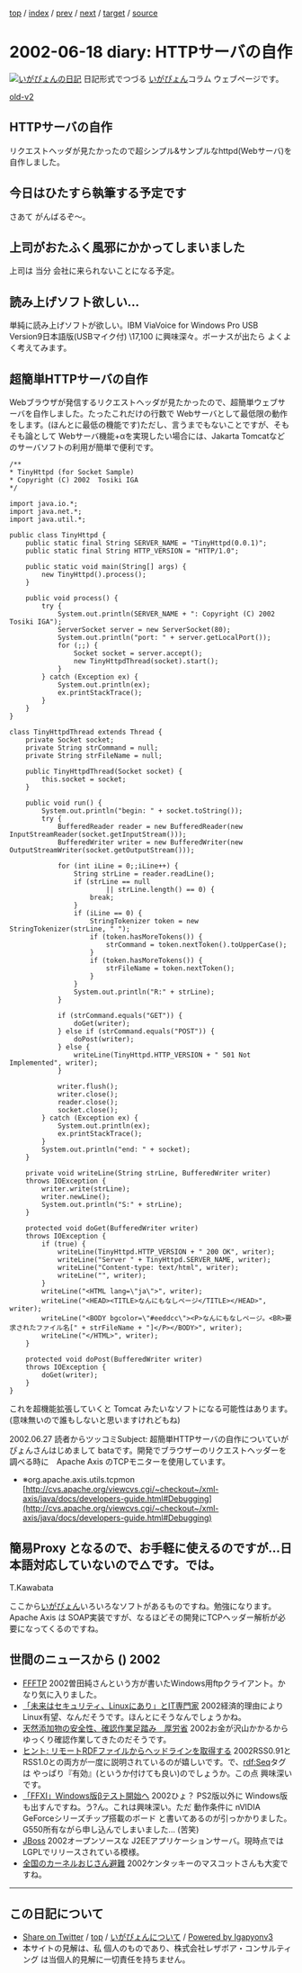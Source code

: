 [top](../index.html) 
 / [index](index.html) 
 / [prev](ig020617.html) 
 / [next](ig020619.html) 
 / [target](https://www.igapyon.jp/igapyon/diary/2002/ig020618.html) 
 / [source](https://github.com/igapyon/diary/blob/master/2002/ig020618.src.md) 

2002-06-18 diary: HTTPサーバの自作
=====================================================================================================
[![いがぴょんの日記](https://www.igapyon.jp/igapyon/diary/images/iga200306s.jpg "いがぴょん")](https://www.igapyon.jp/igapyon/diary/memo/memoigapyon.html) 日記形式でつづる [いがぴょん](https://www.igapyon.jp/igapyon/diary/memo/memoigapyon.html)コラム ウェブページです。

[old-v2](ig020618-orig.html)

## HTTPサーバの自作

リクエストヘッダが見たかったので超シンプル&サンプルなhttpd(Webサーバ)を自作しました。


## 今日はひたすら執筆する予定です

さあて がんばるぞ～。

## 上司がおたふく風邪にかかってしまいました

上司は 当分 会社に来られないことになる予定。

## 読み上げソフト欲しい…

単純に読み上げソフトが欲しい。IBM ViaVoice for Windows Pro USB Version9日本語版(USBマイク付) \17,100 に興味深々。ボーナスが出たら よくよく考えてみます。

## 超簡単HTTPサーバの自作

Webブラウザが発信するリクエストヘッダが見たかったので、超簡単ウェブサーバを自作しました。たったこれだけの行数で
Webサーバとして最低限の動作をします。(ほんとに最低の機能です)ただし、言うまでもないことですが、そもそも論として Webサーバ機能+αを実現したい場合には、Jakarta
Tomcatなどのサーバソフトの利用が簡単で便利です。

```
/**
* TinyHttpd (for Socket Sample)
* Copyright (C) 2002  Tosiki IGA
*/

import java.io.*;
import java.net.*;
import java.util.*;

public class TinyHttpd {
    public static final String SERVER_NAME = "TinyHttpd(0.0.1)";
    public static final String HTTP_VERSION = "HTTP/1.0";

    public static void main(String[] args) {
        new TinyHttpd().process();
    }

    public void process() {
        try {
            System.out.println(SERVER_NAME + ": Copyright (C) 2002 Tosiki IGA");
            ServerSocket server = new ServerSocket(80);
            System.out.println("port: " + server.getLocalPort());
            for (;;) {
                Socket socket = server.accept();
                new TinyHttpdThread(socket).start();
            }
        } catch (Exception ex) {
            System.out.println(ex);
            ex.printStackTrace();
        }
    }
}

class TinyHttpdThread extends Thread {
    private Socket socket;
    private String strCommand = null;
    private String strFileName = null;

    public TinyHttpdThread(Socket socket) {
        this.socket = socket;
    }

    public void run() {
        System.out.println("begin: " + socket.toString());
        try {
            BufferedReader reader = new BufferedReader(new InputStreamReader(socket.getInputStream()));
            BufferedWriter writer = new BufferedWriter(new OutputStreamWriter(socket.getOutputStream()));

            for (int iLine = 0;;iLine++) {
                String strLine = reader.readLine();
                if (strLine == null
                        || strLine.length() == 0) {
                    break;
                }
                if (iLine == 0) {
                    StringTokenizer token = new StringTokenizer(strLine, " ");
                    if (token.hasMoreTokens()) {
                        strCommand = token.nextToken().toUpperCase();
                    }
                    if (token.hasMoreTokens()) {
                        strFileName = token.nextToken();
                    }
                }
                System.out.println("R:" + strLine);
            }

            if (strCommand.equals("GET")) {
                doGet(writer);
            } else if (strCommand.equals("POST")) {
                doPost(writer);
            } else {
                writeLine(TinyHttpd.HTTP_VERSION + " 501 Not Implemented", writer);
            }

            writer.flush();
            writer.close();
            reader.close();
            socket.close();
        } catch (Exception ex) {
            System.out.println(ex);
            ex.printStackTrace();
        }
        System.out.println("end: " + socket);
    }

    private void writeLine(String strLine, BufferedWriter writer)
    throws IOException {
        writer.write(strLine);
        writer.newLine();
        System.out.println("S:" + strLine);
    }

    protected void doGet(BufferedWriter writer)
    throws IOException {
        if (true) {
            writeLine(TinyHttpd.HTTP_VERSION + " 200 OK", writer);
            writeLine("Server " + TinyHttpd.SERVER_NAME, writer);
            writeLine("Content-type: text/html", writer);
            writeLine("", writer);
        }
        writeLine("<HTML lang=\"ja\">", writer);
        writeLine("<HEAD><TITLE>なんにもなしページ</TITLE></HEAD>", writer);
        writeLine("<BODY bgcolor=\"#eeddcc\"><P>なんにもなしページ。<BR>要求されたファイル名[" + strFileName + "]</P></BODY>", writer);
        writeLine("</HTML>", writer);
    }

    protected void doPost(BufferedWriter writer)
    throws IOException {
        doGet(writer);
    }
}
```


これを超機能拡張していくと Tomcat みたいなソフトになる可能性はあります。(意味無いので誰もしないと思いますけれどもね)

2002.06.27 読者からツッコミSubject:  超簡単HTTPサーバの自作についていがぴょんさんはじめまして bataです。開発でブラウザーのリクエストヘッダーを調べる時に　Apache Axis のTCPモニターを使用しています。

* ※org.apache.axis.utils.tcpmon 
  [http://cvs.apache.org/viewcvs.cgi/~checkout~/xml-axis/java/docs/developers-guide.html#Debugging](http://cvs.apache.org/viewcvs.cgi/~checkout~/xml-axis/java/docs/developers-guide.html#Debugging)

簡易Proxy となるので、お手軽に使えるのですが…日本語対応していないので△です。では。
----------------------------------------
T.Kawabata

ここから[いがぴょん](https://www.igapyon.jp/igapyon/diary/memo/memoigapyon.html)いろいろなソフトがあるものですね。勉強になります。
Apache Axis は SOAP実装ですが、なるほどその開発にTCPヘッダー解析が必要になってくるのですね。

## 世間のニュースから () 2002

* [FFFTP](http://www2.biglobe.ne.jp/~sota/ffftp.html)  2002曽田純さんという方が書いたWindows用ftpクライアント。かなり気に入りました。
* [「未来はセキュリティ、Linuxにあり」とIT専門家](http://www.zdnet.co.jp/news/0206/17/ne00_survey.html)  2002経済的理由によりLinux有望、なんだそうです。ほんとにそうなんでしょうかね。
* [天然添加物の安全性、確認作業足踏み　厚労省](http://www.asahi.com/national/update/0618/004.html)  2002お金が沢山かかるから ゆっくり確認作業してきたのだそうです。
* [ヒント: リモートRDFファイルからヘッドラインを取得する](http://www-6.ibm.com/jp/developerworks/xml/020614/j_x-tiphdln.html)  2002RSS0.91と RSS1.0との両方が一度に説明されているのが嬉しいです。で、<rdf:Seq>タグは やっぱり『有効』(というか付けても良い)のでしょうか。この点 興味深いです。
* [「FFXI」Windows版βテスト開始へ](http://www.zdnet.co.jp/news/0206/17/njbt_09.html)  2002ひょ？ PS2版以外に Windows版も出すんですね。う?ん。これは興味深い。ただ 動作条件に nVIDIA GeForceシリーズチップ搭載のボード と書いてあるのが引っかかりました。G550所有ながら申し込んでしまいました… (苦笑)
* [JBoss](http://www.jboss.org/)  2002オープンソースな J2EEアプリケーションサーバ。現時点では LGPLでリリースされている模様。
* [全国のカーネルおじさん避難](http://www.daily.co.jp/gossip/gs20020616043063.html)  2002ケンタッキーのマスコットさんも大変ですね。


----------------------------------------------------------------------------------------------------

## この日記について

* [Share on Twitter](https://twitter.com/intent/tweet?hashtags=igapyon%2Cdiary%2C%E3%81%84%E3%81%8C%E3%81%B4%E3%82%87%E3%82%93&text=HTTP%E3%82%B5%E3%83%BC%E3%83%90%E3%81%AE%E8%87%AA%E4%BD%9C&url=https%3A%2F%2Fwww.igapyon.jp%2Figapyon%2Fdiary%2F2002%2Fig020618.html) / [top](../index.html) / [いがぴょんについて](https://www.igapyon.jp/igapyon/diary/memo/memoigapyon.html) / [Powered by Igapyonv3](https://github.com/igapyon/igapyonv3)
* 本サイトの見解は、私 個人のものであり、株式会社レザボア・コンサルティング は当個人的見解に一切責任を持ちません。 
